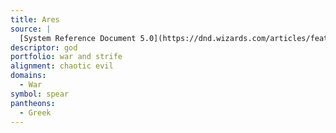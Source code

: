 ```yaml
---
title: Ares
source: |
  [System Reference Document 5.0](https://dnd.wizards.com/articles/features/systems-reference-document-srd)
descriptor: god
portfolio: war and strife
alignment: chaotic evil
domains:
  - War
symbol: spear
pantheons:
  - Greek
---
```

